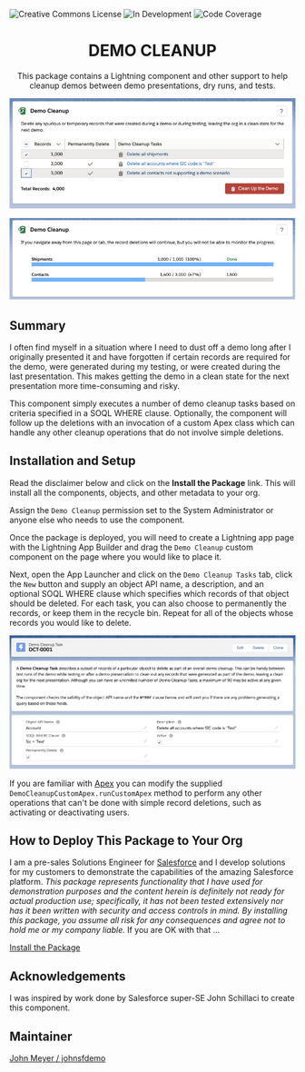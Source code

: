 ![Creative Commons License](https://img.shields.io/badge/license-Creative%20Commons-success) ![In Development](https://img.shields.io/badge/status-Released-success) ![Code Coverage](https://img.shields.io/badge/code%20coverage-90%25-success)


<h1 align="center">DEMO CLEANUP</h1>
<p align="center">
This package contains a Lightning component and other support to help cleanup demos between demo presentations, dry runs, and tests.
</p>

![Demo Cleanup](/images/Demo_Cleanup.png)

![Demo Cleanup Progress](/images/Demo_Cleanup_Progress.png)

## Summary

I often find myself in a situation where I need to dust off a demo long after I originally presented it and have forgotten if certain records are required for the demo, were generated during my testing, or were created during the last presentation. This makes getting the demo in a clean state for the next presentation more time-consuming and risky.

This component simply executes a number of demo cleanup tasks based on criteria specified in a SOQL WHERE clause.  Optionally, the component will follow up the deletions with an invocation of a custom Apex class which can handle any other cleanup operations that do not involve simple deletions.

## Installation and Setup

Read the disclaimer below and click on the **Install the Package** link. This will install all the components, objects, and other metadata to your org.

Assign the `Demo Cleanup` permission set to the System Administrator or anyone else who needs to use the component.

Once the package is deployed, you will need to create a Lightning app page with the Lightning App Builder and drag the `Demo Cleanup` custom component on the page where you would like to place it.

Next, open the App Launcher and click on the `Demo Cleanup Tasks` tab, click the `New` button and supply an object API name, a description, and an optional SOQL WHERE clause which specifies which records of that object should be deleted. For each task, you can also choose to permanently the records, or keep them in the recycle bin. Repeat for all of the objects whose records you would like to delete.

![Demo Cleanup Task](/images/Demo_Cleanup_Task.png)

If you are familiar with [Apex](https://developer.salesforce.com/docs/atlas.en-us.apexcode.meta/apexcode/apex_intro_what_is_apex.htm) you can modify the supplied `DemoCleanupCustomApex.runCustomApex` method to perform any other operations that can't be done with simple record deletions, such as activating or deactivating users.


## How to Deploy This Package to Your Org

I am a pre-sales Solutions Engineer for [Salesforce](https://www.salesforce.com) and I develop solutions for my customers to demonstrate the capabilities of the amazing Salesforce platform. *This package represents functionality that I have used for demonstration purposes  and the content herein is definitely not ready for actual production use; specifically, it has not been tested extensively nor has it been written with security and access controls in mind. By installing this package, you assume all risk for any consequences and agree not to hold me or my company liable.*  If you are OK with that ...

[Install the Package](https://login.salesforce.com/packaging/installPackage.apexp?p0=04t2E000003oc6OQAQ)

## Acknowledgements

I was inspired by work done by Salesforce super-SE John Schillaci to create this component.

## Maintainer

[John Meyer / johnsfdemo](https://github.com/johnsfdemo)
